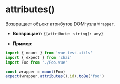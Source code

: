 # attributes()

Возвращает объект атрибутов DOM-узла `Wrapper`.

- **Возвращает:** `{[attribute: string]: any}`

- **Пример:**

```js
import { mount } from 'vue-test-utils'
import { expect } from 'chai'
import Foo from './Foo.vue'

const wrapper = mount(Foo)
expect(wrapper.attributes().id).toBe('foo')
```